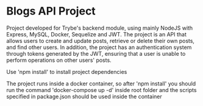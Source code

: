 # Blogs API Project 

Project developed for Trybe's backend module, using mainly NodeJS with Express, MySQL, Docker, Sequelize and JWT. The project is an API that allows users to create and update posts, retrieve or delete their own posts, and find other users. In addition, the project has an authentication system through tokens generated by the JWT, ensuring that a user is unable to perform operations on other users' posts.

<p>Use 'npm install' to install project dependencies</p>
<p>The project runs inside a docker container, so after 'npm install' you should run the command 'docker-compose up -d' inside root folder and the scripts specified in package.json should be used inside the container</p>
